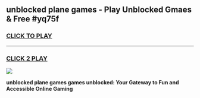 
## unblocked plane games - Play Unblocked Gmaes & Free #yq75f
<h3>
<a href="https://news.freeplayer.one?title=unblocked_plane_games&ref=26F">CLICK TO PLAY</a></h3>
<hr>

<h3>
<a href="https://news.freeplayer.one?title=unblocked_plane_games&ref=26F">CLICK 2 PLAY</a>
  
</h3>

<a href="https://news.freeplayer.one?title=unblocked_plane_games&ref=26F/"><img src="https://clearcache.store/games.png"></a>


**unblocked plane games games unblocked: Your Gateway to Fun and Accessible Online Gaming**
